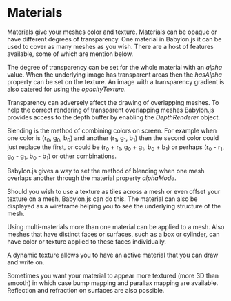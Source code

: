# Materials
Materials give your meshes color and texture. Materials can be opaque or have different degrees of transparency. One material in Babylon.js it can be used to cover as many meshes as you wish. There are a host of features available, some of which are mention below.

The degree of transparency can be set for the whole material with an _alpha_ value. When the underlying image has transparent areas then the _hasAlpha_ property can be set on the texture. An image with a transparency gradient is also catered for using the _opacityTexture_.

Transparency can  adversely affect the drawing of overlapping meshes. To help the correct rendering of transparent overlapping meshes Babylon.js provides access to the depth buffer by enabling the _DepthRenderer_ object.

Blending is the method of combining colors on screen. For example when one color is (r<sub>0</sub>, g<sub>0</sub>, b<sub>0</sub>) and another (r<sub>1</sub>, g<sub>1</sub>, b<sub>1</sub>) then the second color could just replace the first, or could be (r<sub>0</sub> + r<sub>1</sub>, g<sub>0</sub> + g<sub>1</sub>, b<sub>0</sub> + b<sub>1</sub>) or perhaps (r<sub>0</sub> - r<sub>1</sub>, g<sub>0</sub> - g<sub>1</sub>, b<sub>0</sub> - b<sub>1</sub>) or other combinations. 

Babylon.js gives a way to set the method of blending when one mesh overlaps another through the material property _alphaMode_. 

Should you wish to use a texture as tiles across a mesh or even offset your texture on a mesh, Babylon.js can do this. The material can also be displayed as a wireframe helping you to see the  underlying structure of the mesh.

Using multi-materials more than one material can be applied to a mesh. Also meshes that have distinct faces or surfaces, such as a box or cylinder, can have color or texture applied to these faces individually.

A dynamic texture allows you to have an active material that you can draw and write on. 

Sometimes you want your material to appear more textured (more 3D than smooth) in which case bump mapping and parallax mapping are available. Reflection and refraction on surfaces are also possible.

